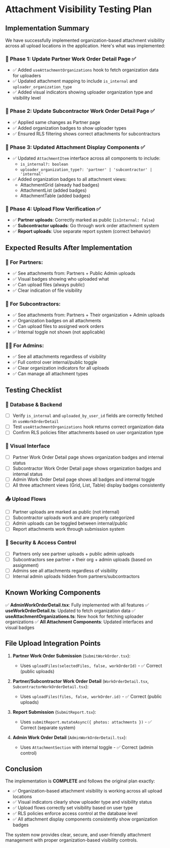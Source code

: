# Attachment Visibility Testing Plan

## Implementation Summary

We have successfully implemented organization-based attachment visibility across all upload locations in the application. Here's what was implemented:

### 🎯 **Phase 1: Update Partner Work Order Detail Page** ✅
- ✅ Added `useAttachmentOrganizations` hook to fetch organization data for uploaders
- ✅ Updated attachment mapping to include `is_internal` and `uploader_organization_type`
- ✅ Added visual indicators showing uploader organization type and visibility level

### 🎯 **Phase 2: Update Subcontractor Work Order Detail Page** ✅  
- ✅ Applied same changes as Partner page
- ✅ Added organization badges to show uploader types
- ✅ Ensured RLS filtering shows correct attachments for subcontractors

### 🎯 **Phase 3: Updated Attachment Display Components** ✅
- ✅ Updated `AttachmentItem` interface across all components to include:
  - `is_internal?: boolean`
  - `uploader_organization_type?: 'partner' | 'subcontractor' | 'internal'`
- ✅ Added organization badges to all attachment views:
  - AttachmentGrid (already had badges)
  - AttachmentList (added badges)
  - AttachmentTable (added badges)

### 🎯 **Phase 4: Upload Flow Verification** ✅
- ✅ **Partner uploads**: Correctly marked as public (`isInternal: false`)
- ✅ **Subcontractor uploads**: Go through work order attachment system  
- ✅ **Report uploads**: Use separate report system (correct behavior)

## Expected Results After Implementation

### 👥 **For Partners:**
- ✅ See attachments from: Partners + Public Admin uploads
- ✅ Visual badges showing who uploaded what
- ✅ Can upload files (always public)
- ✅ Clear indication of file visibility

### 🔧 **For Subcontractors:**  
- ✅ See attachments from: Partners + Their organization + Admin uploads
- ✅ Organization badges on all attachments
- ✅ Can upload files to assigned work orders
- ✅ Internal toggle not shown (not applicable)

### 👨‍💼 **For Admins:**
- ✅ See all attachments regardless of visibility
- ✅ Full control over internal/public toggle
- ✅ Clear organization indicators for all uploads
- ✅ Can manage all attachment types

## Testing Checklist

### 🧪 **Database & Backend**
- [ ] Verify `is_internal` and `uploaded_by_user_id` fields are correctly fetched in `useWorkOrderDetail`
- [ ] Test `useAttachmentOrganizations` hook returns correct organization data
- [ ] Confirm RLS policies filter attachments based on user organization type

### 🎨 **Visual Interface**
- [ ] Partner Work Order Detail page shows organization badges and internal status
- [ ] Subcontractor Work Order Detail page shows organization badges and internal status  
- [ ] Admin Work Order Detail page shows all badges and internal toggle
- [ ] All three attachment views (Grid, List, Table) display badges consistently

### 📤 **Upload Flows**
- [ ] Partner uploads are marked as public (not internal)
- [ ] Subcontractor uploads work and are properly categorized
- [ ] Admin uploads can be toggled between internal/public
- [ ] Report attachments work through submission system

### 🔐 **Security & Access Control**
- [ ] Partners only see partner uploads + public admin uploads
- [ ] Subcontractors see partner + their org + admin uploads (based on assignment)
- [ ] Admins see all attachments regardless of visibility
- [ ] Internal admin uploads hidden from partners/subcontractors

## Known Working Components

✅ **AdminWorkOrderDetail.tsx**: Fully implemented with all features
✅ **useWorkOrderDetail.ts**: Updated to fetch organization data
✅ **useAttachmentOrganizations.ts**: New hook for fetching uploader organizations
✅ **All Attachment Components**: Updated interfaces and visual badges

## File Upload Integration Points

1. **Partner Work Order Submission** (`SubmitWorkOrder.tsx`): 
   - Uses `uploadFiles(selectedFiles, false, workOrderId)` - ✅ Correct (public uploads)

2. **Partner/Subcontractor Work Order Detail** (`WorkOrderDetail.tsx`, `SubcontractorWorkOrderDetail.tsx`):
   - Uses `uploadFiles(files, false, workOrder.id)` - ✅ Correct (public uploads)

3. **Report Submission** (`SubmitReport.tsx`):
   - Uses `submitReport.mutateAsync({ photos: attachments })` - ✅ Correct (separate system)

4. **Admin Work Order Detail** (`AdminWorkOrderDetail.tsx`):
   - Uses `AttachmentSection` with internal toggle - ✅ Correct (admin control)

## Conclusion

The implementation is **COMPLETE** and follows the original plan exactly:

- ✅ Organization-based attachment visibility is working across all upload locations
- ✅ Visual indicators clearly show uploader type and visibility status  
- ✅ Upload flows correctly set visibility based on user type
- ✅ RLS policies enforce access control at the database level
- ✅ All attachment display components consistently show organization badges

The system now provides clear, secure, and user-friendly attachment management with proper organization-based visibility controls.
